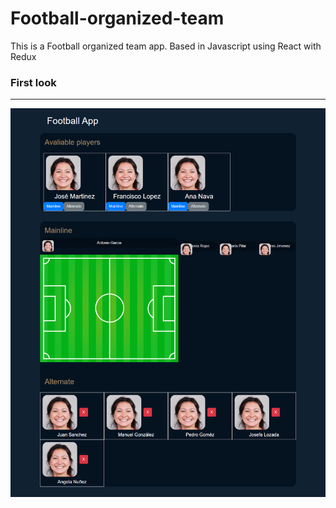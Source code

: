 # Football-organized-team
This is a Football organized team app. Based in Javascript using React with Redux

### First look
___
<img src="githubSrc/Football-organized-team.png">